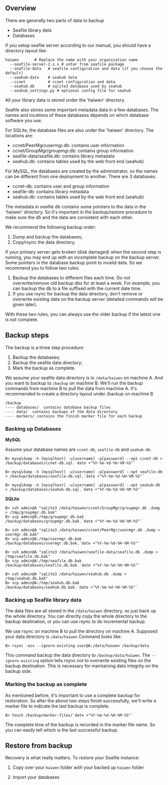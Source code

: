 ## Overview

There are generally two parts of data to backup

* Seafile library data
* Databases

If you setup seafile server according to our manual, you should have a directory layout like:

    haiwen       # Replace the name with your organization name
      --seafile-server-2.x.x # untar from seafile package
      --seafile-data   # seafile configuration and data (if you choose the default)
      --seahub-data    # seahub data
      --ccnet          # ccnet configuration and data 
      --seahub.db      # sqlite3 database used by seahub
      --seahub_settings.py # optional config file for seahub

All your library data is stored under the 'haiwen' directory.

Seafile also stores some important metadata data in a few databases. The names and locations of these databases depends on which database software you use.

For SQLite, the database files are also under the 'haiwen' directory. The locations are:

* ccnet/PeerMgr/usermgr.db: contains user information
* ccnet/GroupMgr/groupmgr.db: contains group information
* seafile-data/seafile.db: contains library metadata
* seahub.db: contains tables used by the web front end (seahub)

For MySQL, the databases are created by the administrator, so the names can be different from one deployment to another. There are 3 databases:

* ccnet-db: contains user and group information
* seafile-db: contains library metadata
* seahub.db: contains tables used by the web front end (seahub)

The metadata in seafile db contains some pointers to the data in the 'haiwen' directory. So it's important in the backup/restore procedure to make sure the db and the data are consistent with each other.

We recommend the following backup order:

1. Dump and backup the databases;
2. Copy/rsync the data directory.

If your primary server gets broken (disk damaged) when the second step is running, you may end up with an incomplete backup on the backup server. Some pointers in the database backup point to invalid data. So we recommend you to follow two rules:

1. Backup the databases to different files each time. Do not overwrite/remove old backup dbs for at least a week. For example, you can backup the db to a file suffixed with the current date time.
2. If you use rsync for backup the data directory, don't remove or overwrite existing data on the backup server (detailed commands will be given later).

With these two rules, you can always use the older backup if the latest one is not complete.

## Backup steps ##

The backup is a three step procedure:

1. Backup the databases;
2. Backup the seafile data directory;
3. Mark the backup as complete.

We assume your seafile data directory is in `/data/haiwen` on machine A. And you want to backup to `/backup` on machine B. We'll run the backup commands from machine B to pull the data from machine A. It's recommended to create a directory layout under /backup on machine B

    /backup
    ---- databases/  contains database backup files
    ---- data/  contains backups of the data directory
    ---- markers/ contains the finish marker file for each backup

### Backing up Databases ###

**MySQL**

Assume your database names are `ccnet-db`, `seafile-db` and `seahub-db`.

    B> mysqldump -h [mysqlhost] -u[username] -p[password] --opt ccnet-db > /backup/databases/ccnet-db.sql.`date +"%Y-%m-%d-%H-%M-%S"`

    B> mysqldump -h [mysqlhost] -u[username] -p[password] --opt seafile-db > /backup/databases/seafile-db.sql.`date +"%Y-%m-%d-%H-%M-%S"`

    B> mysqldump -h [mysqlhost] -u[username] -p[password] --opt seahub-db > /backup/databases/seahub-db.sql.`date +"%Y-%m-%d-%H-%M-%S"`

**SQLite**

    B> ssh admin@A "sqlite3 /data/haiwen/ccnet/GroupMgr/groupmgr.db .dump > /tmp/groupmgr.db.bak"
    B> scp admin@A:/tmp/groupmgr.db.bak /backup/databases/groupmgr.db.bak.`date +"%Y-%m-%d-%H-%M-%S"`

    B> ssh admin@A "sqlite3 /data/haiwen/ccnet/PeerMgr/usermgr.db .dump > usermgr.db.bak"
    B> scp admin@A:/tmp/usermgr.db.bak /backup/databases/usermgr.db.bak.`date +"%Y-%m-%d-%H-%M-%S"`

    B> ssh admin@A "sqlite3 /data/haiwen/seafile-data/seafile.db .dump > /tmp/seafile.db.bak"
    B> scp admin@A:/tmp/seafile.db.bak /backup/databases/seafile.db.bak.`date +"%Y-%m-%d-%H-%M-%S"`

    B> ssh admin@A "sqlite3 /data/haiwen/seahub.db .dump > /tmp/seahub.db.bak"
    B> scp admin@A:/tmp/seahub.db.bak /backup/databases/seahub.db.bak.`date +"%Y-%m-%d-%H-%M-%S"`

### Backing up Seafile library data ###

The data files are all stored in the `/data/haiwen` directory, so just back up the whole directory. You can directly copy the whole directory to the backup destination, or you can use rsync to do incremental backup. 

We use rsync on machine B to pull the directory on machine A. Supposed your data directory is `/data/haiwen` Command looks like:

    B> rsync -azv --ignore-existing user@A:/data/haiwen /backup/data

This command backup the data directory to `/backup/data/haiwen`. The `--ignore-existing` option tells rsync not to overwrite existing files on the backup destination. This is necessary for maintaining data integrity on the backup side.

### Marking the backup as complete

As mentioned before, it's important to use a complete backup for restoration. So after the above two steps finish successfully, we'll write a marker file to indicate the last backup is complete.

    B> touch /backup/marker-files/`date +"%Y-%m-%d-%H-%M-%S"`

The complete time of the backup is recorded in the marker file name. So you can easily tell which is the last successful backup.
 
## Restore from backup ##

Recovery is what really matters. To restore your Seafile instance:

1. Copy over your `haiwen` folder with your backed up `haiwen` folder

2. Import your databases